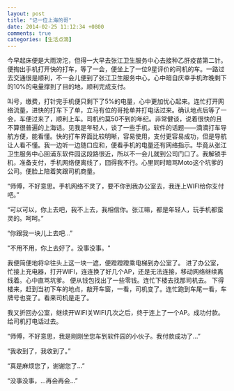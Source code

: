 ```yaml
---
layout: post
title: "记一位上海的哥"
date: 2014-02-25 11:12:34 +0800
comments: true
categories: [生活点滴]
---
```


今早起床便是大雨滂沱，但得一大早去张江卫生服务中心去接种乙肝疫苗第二针。便掏出手机打开快的打车，等了一会，便坐上了一位9星评价的司机的车。一路过去交通很是顺利，不一会儿便到了张江卫生服务中心，心中暗自庆幸手机昨晚剩下的10%的电量撑到了目的地，顺利完成支付。

叫号，缴费，打针完手机便只剩下了5%的电量，心中更加忧心起来。连忙打开网络流量，进快的打车下了单，立马有位的哥抢单并打电话过来。确认地点后等了一会，车便过来了，顺利上车。司机约莫50不到的年纪。非常健谈，说着很快的且不算很普遍的上海话。见我是年轻人，谈了一些手机，软件的话题——滴滴打车导航方便，能看懂。快的打车界面比较明晰，容易使用，支付更容易成功，但是导航让人看不懂。我一边听一边随口应和，便看手机的电量还有网络指示。毕竟从张江卫生服务中心回浦东软件园这段路很近，所以不一会儿就到公司门口了。我解锁手机，准备支付，手机网络便离线了，囧得我不行。心里同时暗骂Moto这个坑爹的公司。便脸上陪着笑跟司机商量。

“师傅，不好意思。手机网络不灵了，要不你到我办公室去，我连上WIFI给你支付吧。”

“可以可以，你上去吧，我不上去，我相信你。张江嘛，都是年轻人，玩手机都蛮灵的。呵呵。”

“你跟我一块儿上去吧...”

"不用不用，你上去好了。没事没事。"

我便简便地将伞往头上这一块一遮，便蹬蹬蹬乘电梯到办公室了。
进了办公室，忙接上充电器，打开WIFI，连连换了好几个AP，还是无法连接，移动网络继续离线着。心中直骂坑爹。
便从钱包找出了一些零钱。连忙下楼去找那司机去。
下得楼来，赶到当初下车的地点，敲开车窗，一看，司机变了。连忙跑到车尾一看，车牌号也变了。看来司机是走了。

我又折回办公室，继续开WIFI关WIFI几次之后，终于连上了一个AP。成功付款。给司机打电话过去。

“师傅，不好意思，我是刚刚坐您车到软件园的小伙子。我付款成功了...”

“我收到了，我收到了。”

“真是麻烦您了，谢谢您了...”

“没事没事，...再会再会...”